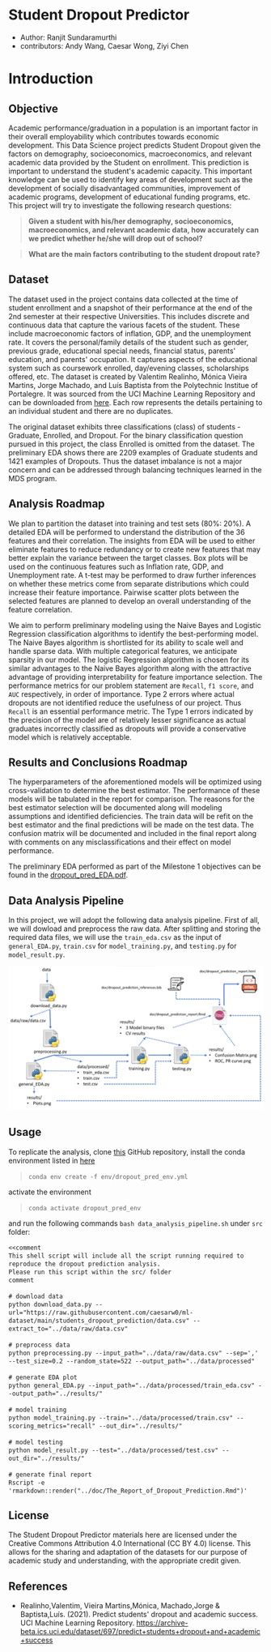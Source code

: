 # Student Dropout Predictor


* Author: Ranjit Sundaramurthi
* contributors: Andy Wang, Caesar Wong, Ziyi Chen



# Introduction


## Objective


Academic performance/graduation in a population is an important factor in their overall employability which contributes towards economic development. This Data Science project predicts Student Dropout given the factors on demography, socioeconomics, macroeconomics, and relevant academic data provided by the Student on enrollment. This prediction is important to understand the student's academic capacity. This important knowledge can be used to identify key areas of development such as the development of socially disadvantaged communities, improvement of academic programs, development of educational funding programs, etc.  This project will try to investigate the following research questions:

> **Given a student with his/her demography, socioeconomics, macroeconomics, and relevant academic data, how accurately can we predict whether he/she will drop out of school?**

> **What are the main factors contributing to the student dropout rate?**



## Dataset


The dataset used in the project contains data collected at the time of student enrollment and a snapshot of their performance at the end of the 2nd semester at their respective Universities. This includes discrete and continuous data that capture the various facets of the student. These include macroeconomic factors of inflation, GDP, and the unemployment rate. It covers the personal/family details of the student such as gender, previous grade, educational special needs, financial status, parents' education, and parents' occupation. It captures aspects of the educational system such as coursework enrolled, day/evening classes, scholarships offered, etc. The dataset is created by Valentim Realinho, Mónica Vieira Martins, Jorge Machado, and Luís Baptista from the Polytechnic Institue of Portalegre. It was sourced from the UCI Machine Learning Repository and can be downloaded from [here](https://archive-beta.ics.uci.edu/dataset/697/predict+students+dropout+and+academic+success). Each row represents the details pertaining to an individual student and there are no duplicates. 


The original dataset exhibits three classifications (class) of students - Graduate, Enrolled, and Dropout. For the binary classification question pursued in this project, the class Enrolled is omitted from the dataset. The preliminary EDA shows there are 2209 examples of Graduate students and 1421 examples of Dropouts. Thus the dataset imbalance is not a major concern and can be addressed through balancing techniques learned in the MDS program.  


## Analysis Roadmap


We plan to partition the dataset into training and test sets (80%: 20%). A detailed EDA will be performed to understand the distribution of the 36 features and their correlation. The insights from EDA will be used to either eliminate features to reduce redundancy or to create new features that may better explain the variance between the target classes. Box plots will be used on the continuous features such as Inflation rate, GDP, and Unemployment rate. A t-test may be performed to draw further inferences on whether these metrics come from separate distributions which could increase their feature importance. Pairwise scatter plots between the selected features are planned to develop an overall understanding of the feature correlation.    


We aim to perform preliminary modeling using the Naive Bayes and Logistic Regression classification algorithms to identify the best-performing model. The Naive Bayes algorithm is shortlisted for its ability to scale well and handle sparse data. With multiple categorical features, we anticipate sparsity in our model. The logistic Regression algorithm is chosen for its similar advantages to the Naive Bayes algorithm along with the attractive advantage of providing interpretability for feature importance selection. The performance metrics for our problem statement are `Recall`, `f1 score`, and `AUC` respectively, in order of importance. Type 2 errors where actual dropouts are not identified reduce the usefulness of our project. Thus `Recall` is an essential performance metric. The Type 1 errors indicated by the precision of the model are of relatively lesser significance as actual graduates incorrectly classified as dropouts will provide a conservative model which is relatively acceptable.

## Results and Conclusions Roadmap

The hyperparameters of the aforementioned models will be optimized using cross-validation to determine the best estimator. The performance of these models will be tabulated in the report for comparison. The reasons for the best estimator selection will be documented along will modeling assumptions and identified deficiencies. The train data will be refit on the best estimator and the final predictions will be made on the test data. The confusion matrix will be documented and included in the final report along with comments on any misclassifications and their effect on model performance.

The preliminary EDA performed as part of the Milestone 1 objectives can be found in the [dropout_pred_EDA.pdf](https://github.com/UBC-MDS/dropout-predictions/blob/main/src/dropout_pred_EDA.pdf).

## Data Analysis Pipeline

In this project, we will adopt the following data analysis pipeline. First of all, we will dowload and preprocess the raw data. After splitting and storing the required data files, we will use the `train_eda.csv` as the input of `general_EDA.py`, `train.csv` for `model_training.py`, and `testing.py` for `model_result.py`.

![plot](doc/data_analysis_flow.png)

## Usage

To replicate the analysis, clone [this](https://github.com/UBC-MDS/dropout-predictions.git) GitHub repository, install the
conda environment listed in [here](https://github.com/UBC-MDS/dropout-predictions/blob/main/env/dropout_pred_env.yml) 
> `conda env create -f env/dropout_pred_env.yml`

activate the environment 
> `conda activate dropout_pred_env`

and run the following commands `bash data_analysis_pipeline.sh` under `src` folder:

    

    <<comment
    This shell script will include all the script running required to reproduce the dropout prediction analysis.
    Please run this script within the src/ folder
    comment

    # download data
    python download_data.py --url="https://raw.githubusercontent.com/caesarw0/ml-dataset/main/students_dropout_prediction/data.csv" --extract_to="../data/raw/data.csv"

    # preprocess data 
    python preprocessing.py --input_path="../data/raw/data.csv" --sep=',' --test_size=0.2 --random_state=522 --output_path="../data/processed"

    # generate EDA plot
    python general_EDA.py --input_path="../data/processed/train_eda.csv" --output_path="../results/"

    # model training
    python model_training.py --train="../data/processed/train.csv" --scoring_metrics="recall" --out_dir="../results/"

    # model testing
    python model_result.py --test="../data/processed/test.csv" --out_dir="../results/"

    # generate final report 
    Rscript -e 'rmarkdown::render("../doc/The_Report_of_Dropout_Prediction.Rmd")'
  
## License

The Student Dropout Predictor materials here are licensed under the Creative Commons Attribution 4.0 International (CC BY 4.0) license. This allows for the sharing and adaptation of the datasets for our purpose of academic study and understanding, with the appropriate credit given.


## References

- Realinho,Valentim, Vieira Martins,Mónica, Machado,Jorge & Baptista,Luís. (2021). Predict students' dropout and academic success. UCI Machine Learning Repository. https://archive-beta.ics.uci.edu/dataset/697/predict+students+dropout+and+academic+success

